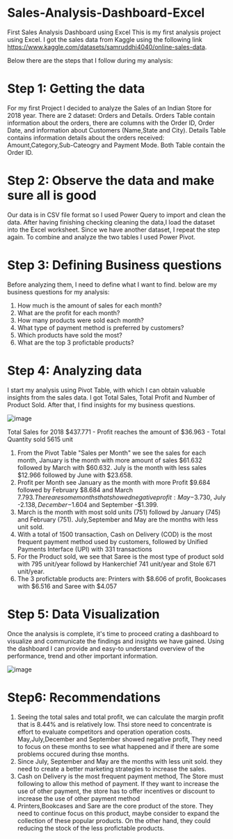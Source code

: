 # Sales-Analysis-Dashboard-Excel
First Sales Analysis Dashboard using Excel
This is my first analysis project using Excel. I got the sales data from Kaggle using the following link https://www.kaggle.com/datasets/samruddhi4040/online-sales-data.

Below there are the steps that I follow during my analysis:

# Step 1: Getting the data
For my first Project I decided to analyze the Sales of an Indian Store for 2018 year. There are 2 dataset: Orders and Details.
Orders Table contain information about the orders, there are columns with the Order ID, Order Date, and information about Customers (Name,State and City).
Details Table contains information details about the orders received: Amount,Category,Sub-Cateogry and Payment Mode. Both Table contain the Order ID.

# Step 2: Observe the data and make sure all is good
Our data is in CSV file format so I used Power Query to import and clean the data. After having finishing checking
cleaning the data,I load the dataset into the Excel worksheet. Since we have another dataset, I repeat the step again. To combine and analyze the two tables I used Power Pivot.

# Step 3: Defining Business questions 
Before analyzing them, I need to define what I want to find. below are my  business questions for my analysis:
1) How much is the amount of sales for each month?
2) What are the profit for each month?
3) How many products were sold each month?
4) What type of payment method is preferred by customers?
5) Which products have sold the most?
6) What are the top 3 profictable products?

# Step 4: Analyzing data  
I start my analysis using Pivot Table, with which I can obtain valuable insights from the sales data.
I got Total Sales, Total Profit and Number of Product Sold. After that, I find insights for my business questions.

![image](https://github.com/user-attachments/assets/ce059c5d-af51-42f8-b455-da0d3e69bc68)

Total Sales for 2018 $437.771 - Profit reaches the amount of $36.963 - Total Quantity sold 5615 unit
1) From the Pivot Table "Sales per Month" we see the sales for each month, January is the month with more amount of sales $61.632 followed by March with $60.632.
   July is the month with less sales $12.966 followed by June with $23.658.
2) Profit per Month see January as the month with more Profit $9.684 followed by February $8.684 and March $7.793. There are some months that showed negative profit: May -$3.730,
   July -$2.138, December -$1.604 and September -$1.399.
3) March is the month with most sold units (751) followd by January (745) and February (751). July,September and May are the months with less unit sold.
4) With a total of 1500 transaction, Cash on Delivery (COD) is the most frequent payment method used by customers, followed by Unified Payments Interface (UPI) with 331 transactions
6) For the Product sold, we see that Saree is the most type of product sold with 795 unit/year followd by Hankerchief 741 unit/year and Stole 671 unit/year.
7) The 3 profictable products are: Printers with $8.606 of profit, Bookcases with $6.516 and Saree with $4.057

# Step 5: Data Visualization
Once the analysis is complete, it's time to proceed crating a dashboard to visualize and communicate the findings and insights we have gained. 
Using the dashboard I can provide and easy-to understand overview of the performance, trend and other important information.

![image](https://github.com/user-attachments/assets/6fd9ac28-2583-4010-879c-6639122d88b5)

# Step6: Recommendations
1) Seeing the total sales and total profit, we can calculate the margin profit that is 8.44% and is relatively low. Thsi store need to concentrate is effort to evaluate competitors and operation
   operation costs. May,July,December and September showed negative profit, They need to focus on these months to see what happened and if there are some problems occured during thse months.
2) Since July, September and May are the months with less unit sold. they need to create a better marketing strategies to increase the sales.
3) Cash on Delivery is the most frequent payment method, The Store must following to allow this method of payment. If they want to increase the use of other payment, the store has to offer incentives
   or discount to increase the use of other payment method
4) Printers,Bookcases and Sare are the core product of the store. They need to continue focus on this product, maybe consider to expand the collection of these popular products.
   On the other hand, they could reducing the stock of the less profictable products.





